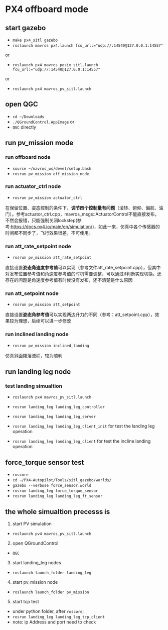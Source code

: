 # PX4 offboard mode 

## start gazebo 
- `make px4_sitl gazebo`
- `roslaunch mavros px4.launch fcu_url:="udp://:14540@127.0.0.1:14557"`

or 
- `roslaunch px4 mavros_posix_sitl.launch fcu_url:="udp://:14540@127.0.0.1:14557"`

or
- `roslaunch px4 mavros_pv_sitl.launch`

## open QGC
- `cd ~/Downloads`
- `./QGroundControl.AppImage`
or
- `QGC` directly

## run pv_mission mode
### run offboard node
- `source ~/mavros_ws/devel/setup.bash`
- `rosrun pv_mission off_mission_node`

### run actuator_ctrl node
- `rosrun pv_mission actuator_ctrl`

在保留位置、姿态控制的条件下，**调节四个控制量有问题**（滚转、俯仰、偏航、油门）。参考actuator_ctrl.cpp，mavros_msgs::ActuatorControl不能直接发布，不然会报错，只能强制关闭lockstep(参考:https://docs.px4.io/main/en/simulation/)，如此一来，仿真中各个传感器的时间都不同步了，飞行效果很差，不可使用。

### run att_rate_setpoint node
- `rosrun pv_mission att_rate_setpoint`

直接设置**姿态角速度参考值**可以实现（参考文件att_rate_setpoint.cpp），但其中对发布位置参考值和角速度参考值的时机需要调整，可以通过if判断实现切换。还存在的问题是角速度参考值有时候没有发布，还不清楚是什么原因

### run att_setpoint node
- `rosrun pv_mission att_setpoint`

直接设置**姿态角参考值**可以实现两边升力的不同（参考：att_setpoint.cpp），效果较为理想，后续可以进一步修改

### run inclined landing node
- `rosrun pv_mission inclined_landing`

仿真斜面降落流程，较为顺利

## run landing leg node
### test landing simualtion
- `roslaunch px4 mavros_pv_sitl.launch`
- `rosrun landing_leg landing_leg_controller`
- `rosrun landing_leg landing_leg_server`

- `rosrun landing_leg landing_leg_client_init`
for test the landing leg operation

- `rosrun landing_leg landing_leg_client`
for test the incline landing operation

## force_torque sensor test
- `roscore`
- `cd ~/PX4-Autopilot/Tools/sitl_gazebo/worlds/`
- `gazebo --verbose force_sensor.world`
- `rosrun landing_leg force_torque_sensor`
- `rosrun landing_leg landing_leg_ft_sensor`

## the whole simualtion precesss is 
1. start PV simulation
- `roslaunch pv4 mavros_pv_sitl.launch`

2. open QGroundControl
- `QGC`

3.  start landing_leg nodes
- `roslaunch launch_folder landing_leg`

4. start pv_mission node
- `roslaunch launch_folder pv_mission`  

5. start tcp test  
- under python folder, after `roscore`;    
- `rosrun landing_leg landing_leg_tcp_client`  
- note: ip Address and port need to check